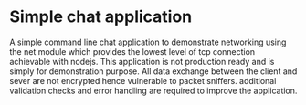 # Simple chat application

A simple command line chat application to demonstrate networking using the net module which provides the lowest level of tcp connection achievable with nodejs.
This application is not production ready and is simply for demonstration purpose. All data exchange between the client and sever are not encrypted hence vulnerable to packet sniffers. additional validation checks and error handling are required to improve the application.
